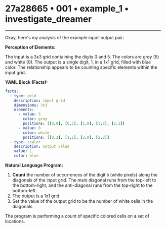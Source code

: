# 27a28665 • 001 • example_1 • investigate_dreamer

---
Okay, here's my analysis of the example input-output pair:

**Perception of Elements:**

The input is a 3x3 grid containing the digits 0 and 5. The colors are grey (5) and white (0). The output is a single digit, 1, in a 1x1 grid, filled with blue color. The relationship appears to be counting specific elements within the input grid.

**YAML Block (Facts):**



```yaml
facts:
  - type: grid
    description: input grid
    dimensions: 3x3
    elements:
      - value: 5
        color: grey
        positions: [[0,0], [0,1], [1,0], [1,2], [2,1]]
      - value: 0
        color: white
        positions: [[0,2], [1,1], [2,0], [2,2]]
  - type: scalar
    description: output value
    value: 1
    color: blue
```



**Natural Language Program:**

1.  **Count** the number of occurrences of the digit `0` (white pixels) along the diagonals of the input grid. The main diagonal runs from the top-left to the bottom-right, and the anti-diagonal runs from the top-right to the bottom-left.
2.  The output is a 1x1 grid.
3. Set the value of the output grid to be the number of white cells in the diagonals.

The program is performing a count of specific colored cells on a set of locations.

